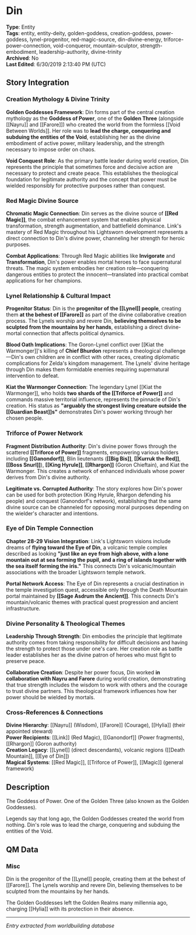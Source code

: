 # Din

**Type**: Entity  
**Tags**: entity, entity-deity, golden-goddess, creation-goddess, power-goddess, lynel-progenitor, red-magic-source, din-divine-energy, triforce-power-connection, void-conqueror, mountain-sculptor, strength-embodiment, leadership-authority, divine-trinity  
**Archived**: No  
**Last Edited**: 6/30/2019 2:13:40 PM (UTC)

## Story Integration

### Creation Mythology & Divine Trinity
**Golden Goddesses Framework**: Din forms part of the central creation mythology as the **Goddess of Power**, one of the **Golden Three** (alongside [[Nayru]] and [[Farore]]) who created the world from the formless [[Void Between Worlds]]. Her role was to **lead the charge, conquering and subduing the entities of the Void**, establishing her as the divine embodiment of active power, military leadership, and the strength necessary to impose order on chaos.

**Void Conquest Role**: As the primary battle leader during world creation, Din represents the principle that sometimes force and decisive action are necessary to protect and create peace. This establishes the theological foundation for legitimate authority and the concept that power must be wielded responsibly for protective purposes rather than conquest.

### Red Magic Divine Source
**Chromatic Magic Connection**: Din serves as the divine source of **[[Red Magic]]**, the combat enhancement system that enables physical transformation, strength augmentation, and battlefield dominance. Link's mastery of Red Magic throughout his Lightsworn development represents a direct connection to Din's divine power, channeling her strength for heroic purposes.

**Combat Applications**: Through Red Magic abilities like **Invigorate** and **Transformation**, Din's power enables mortal heroes to face supernatural threats. The magic system embodies her creation role—conquering dangerous entities to protect the innocent—translated into practical combat applications for her champions.

### Lynel Relationship & Cultural Impact
**Progenitor Status**: Din is the **progenitor of the [[Lynel]] people**, creating them **at the behest of [[Farore]]** as part of the divine collaborative creation process. The Lynels worship and revere Din, **believing themselves to be sculpted from the mountains by her hands**, establishing a direct divine-mortal connection that affects political dynamics.

**Blood Oath Implications**: The Goron-Lynel conflict over [[Kiat the Warmonger]]'s killing of **Chief Bhurdon** represents a theological challenge—Din's own children are in conflict with other races, creating diplomatic complications for Zelda's kingdom management. The Lynels' divine heritage through Din makes them formidable enemies requiring supernatural intervention to defeat.

**Kiat the Warmonger Connection**: The legendary Lynel [[Kiat the Warmonger]], who holds **two shards of the [[Triforce of Power]]** and commands massive territorial influence, represents the pinnacle of Din's creation. His status as **"arguably the strongest living creature outside the [[Guardian Beast]]s"** demonstrates Din's power working through her chosen people.

### Triforce of Power Network
**Fragment Distribution Authority**: Din's divine power flows through the scattered **[[Triforce of Power]]** fragments, empowering various holders including **[[Ganondorf]]**, Blin lieutenants (**[[Big Bis]]**, **[[Kurruk the Red]]**, **[[Boss Snurl]]**), **[[King Hyrule]]**, **[[Rhargon]]** (Goron Chieftain), and Kiat the Warmonger. This creates a network of enhanced individuals whose power derives from Din's divine authority.

**Legitimate vs. Corrupted Authority**: The story explores how Din's power can be used for both protection (King Hyrule, Rhargon defending his people) and conquest (Ganondorf's network), establishing that the same divine source can be channeled for opposing moral purposes depending on the wielder's character and intentions.

### Eye of Din Temple Connection
**Chapter 28-29 Vision Integration**: Link's Lightsworn visions include dreams of **flying toward the Eye of Din**, a volcanic temple complex described as looking **"just like an eye from high above, with a lone mountain out at sea forming the pupil, and a ring of islands together with the sea itself forming the iris."** This connects Din's volcanic/mountain associations with the broader Lightsworn temple network.

**Portal Network Access**: The Eye of Din represents a crucial destination in the temple investigation quest, accessible only through the Death Mountain portal maintained by **[[Sage Asdrum the Ancient]]**. This connects Din's mountain/volcanic themes with practical quest progression and ancient infrastructure.

### Divine Personality & Theological Themes
**Leadership Through Strength**: Din embodies the principle that legitimate authority comes from taking responsibility for difficult decisions and having the strength to protect those under one's care. Her creation role as battle leader establishes her as the divine patron of heroes who must fight to preserve peace.

**Collaborative Creation**: Despite her power focus, Din worked **in collaboration with Nayru and Farore** during world creation, demonstrating that true strength includes the wisdom to work with others and the courage to trust divine partners. This theological framework influences how her power should be wielded by mortals.

### Cross-References & Connections
**Divine Hierarchy**: [[Nayru]] (Wisdom), [[Farore]] (Courage), [[Hylia]] (their appointed steward)  
**Power Recipients**: [[Link]] (Red Magic), [[Ganondorf]] (Power fragments), [[Rhargon]] (Goron authority)  
**Creation Legacy**: [[Lynel]] (direct descendants), volcanic regions ([[Death Mountain]], [[Eye of Din]])  
**Magical Systems**: [[Red Magic]], [[Triforce of Power]], [[Magic]] (general framework)

## Description
The Goddess of Power. One of the Golden Three (also known as the Golden Goddesses).

Legends say that long ago, the Golden Goddesses created the world from nothing. Din's role was to lead the charge, conquering and subduing the entities of the Void.

## QM Data
### Misc
Din is the progenitor of the [[Lynel]] people, creating them at the behest of [[Farore]]. The Lynels worship and revere Din, believing themselves to be sculpted from the mountains by her hands.

The Golden Goddesses left the Golden Realms many millennia ago, charging [[Hylia]] with its protection in their absence.

---
*Entry extracted from worldbuilding database*
